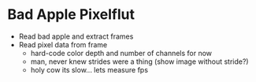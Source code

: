 # Bad Apple Pixelflut

- Read bad apple and extract frames
- Read pixel data from frame
  - hard-code color depth and number of channels for now
  - man, never knew strides were a thing (show image without stride?)
  - holy cow its slow... lets measure fps